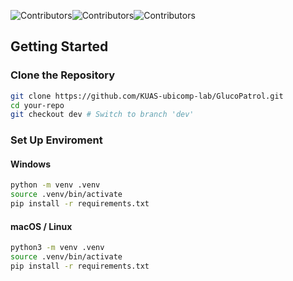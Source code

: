 ![Contributors](https://img.shields.io/badge/contributor-Thilini-green)![Contributors](https://img.shields.io/badge/contributor-Andrew-orange)![Contributors](https://img.shields.io/badge/contributor-Luna-blue)


## Getting Started

### Clone the Repository

```bash
git clone https://github.com/KUAS-ubicomp-lab/GlucoPatrol.git
cd your-repo
git checkout dev # Switch to branch 'dev'
```

### Set Up Enviroment

#### Windows

```bash
python -m venv .venv
source .venv/bin/activate
pip install -r requirements.txt
```

#### macOS / Linux

```bash
python3 -m venv .venv
source .venv/bin/activate
pip install -r requirements.txt
```

